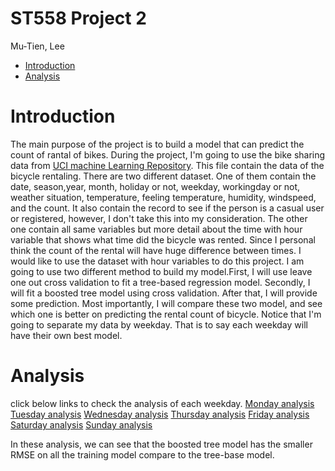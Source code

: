 ST558 Project 2
================
Mu-Tien, Lee

-   [Introduction](#introduction)
-   [Analysis](#analysis)

Introduction
============

The main purpose of the project is to build a model that can predict the count of rantal of bikes.
During the project, I'm going to use the bike sharing data from [UCI machine Learning Repository](https://archive.ics.uci.edu/ml/datasets/Bike+Sharing+Dataset). This file contain the data of the bicycle rentaling. There are two different dataset. One of them contain the date, season,year, month, holiday or not, weekday, workingday or not, weather situation, temperature, feeling temperature, humidity, windspeed, and the count. It also contain the record to see if the person is a casual user or registered, however, I don't take this into my consideration. The other one contain all same variables but more detail about the time with hour variable that shows what time did the bicycle was rented. Since I personal think the count of the rental will have huge difference between times. I would like to use the dataset with hour variables to do this project.
I am going to use two different method to build my model.First, I will use leave one out cross validation to fit a tree-based regression model. Secondly, I will fit a boosted tree model using cross validation. After that, I will provide some prediction. Most importantly, I will compare these two model, and see which one is better on predicting the rental count of bicycle. Notice that I'm going to separate my data by weekday. That is to say each weekday will have their own best model.

Analysis
========

click below links to check the analysis of each weekday.
[Monday analysis](Monday.md)
[Tuesday analysis](Tuesday.md)
[Wednesday analysis](Wednesday.md)
[Thursday analysis](Thursday.md)
[Friday analysis](Friday.md)
[Saturday analysis](Saturday.md)
[Sunday analysis](Sunday.md)

In these analysis, we can see that the boosted tree model has the smaller RMSE on all the training model compare to the tree-base model.
